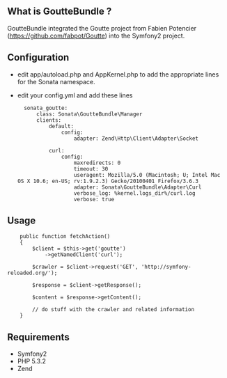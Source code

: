 What is GoutteBundle ?
----------------------

GoutteBundle integrated the Goutte project from Fabien Potencier (https://github.com/fabpot/Goutte) into the Symfony2 project.


Configuration
-------------

* edit app/autoload.php and AppKernel.php to add the appropriate lines for the Sonata namespace.
* edit your config.yml and add these lines

        sonata_goutte:
            class: Sonata\GoutteBundle\Manager
            clients:
                default:
                    config:
                        adapter: Zend\Http\Client\Adapter\Socket

                curl:
                    config:
                        maxredirects: 0
                        timeout: 30
                        useragent: Mozilla/5.0 (Macintosh; U; Intel Mac OS X 10.6; en-US; rv:1.9.2.3) Gecko/20100401 Firefox/3.6.3
                        adapter: Sonata\GoutteBundle\Adapter\Curl
                        verbose_log: %kernel.logs_dir%/curl.log
                        verbose: true


Usage
-----

        public function fetchAction()
        {
            $client = $this->get('goutte')
                ->getNamedClient('curl');

            $crawler = $client->request('GET', 'http://symfony-reloaded.org/');

            $response = $client->getResponse();

            $content = $response->getContent();

            // do stuff with the crawler and related information
        }




Requirements
------------

* Symfony2
* PHP 5.3.2
* Zend

